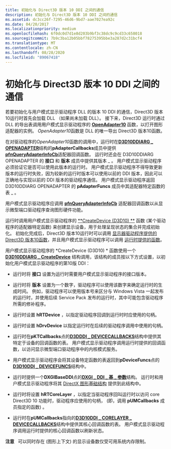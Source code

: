 ```yaml
---
title: 初始化与 Direct3D 版本 10 DDI 之间的通信
description: 初始化与 Direct3D 版本 10 DDI 之间的通信
ms.assetid: dc3cc26f-7295-46d6-9bd7-aae7027ea92c
ms.date: 04/20/2017
ms.localizationpriority: medium
ms.openlocfilehash: 6f0dc0d7d1e8d203b9bf3c38dc9c9cd33c658018
ms.sourcegitcommit: 7b9c3ba12b05bbf78275395bbe3a287d2c31bcf4
ms.translationtype: MT
ms.contentlocale: zh-CN
ms.lasthandoff: 08/28/2020
ms.locfileid: "89067418"
---
```

# <a name="initializing-communication-with-the-direct3d-version-10-ddi"></a>初始化与 Direct3D 版本 10 DDI 之间的通信


若要初始化与用户模式显示驱动程序 DLL 的版本 10 DDI 的通信，Direct3D 版本10运行时首先会加载 DLL （如果尚未加载 DLL）。 接下来，Direct3D 运行时通过 DLL 的导出表调用用户模式显示驱动程序的 [**OpenAdapter10**](/windows-hardware/drivers/ddi/d3d10umddi/nc-d3d10umddi-pfnd3d10ddi_openadapter) 函数，以打开图形适配器的实例。 *OpenAdapter10*函数是 DLL 的唯一导出 Direct3D 版本10函数。

在对驱动程序的*OpenAdapter10*函数的调用中，运行时在[**D3D10DDIARG \_ OPENADAPTER**](/windows-hardware/drivers/ddi/d3d10umddi/ns-d3d10umddi-d3d10ddiarg_openadapter)结构的**pAdapterCallbacks**成员中提供[**pfnQueryAdapterInfoCb**](/windows-hardware/drivers/ddi/d3dumddi/nc-d3dumddi-pfnd3dddi_queryadapterinfocb)适配器回调函数。 运行时还会在 D3D10DDIARG OPENADAPTER 的 **接口** 和 **版本** 成员中提供其版本 \_ 。 用户模式显示驱动程序必须验证它是否可以使用此版本的运行时。 用户模式显示驱动程序不得导致更新版本的运行时失败，因为较新的运行时版本可以使用以前的 DDI 版本，因此可以正确地与实现以前的 DDI 版本的驱动程序通信。 用户模式显示驱动程序返回 D3D10DDIARG OPENADAPTER 的 **pAdapterFuncs** 成员中其适配器特定函数的表 \_ 。

用户模式显示驱动程序应调用 [**pfnQueryAdapterInfoCb**](/windows-hardware/drivers/ddi/d3dumddi/nc-d3dumddi-pfnd3dddi_queryadapterinfocb) 适配器回调函数以从显示微型端口驱动程序查询图形硬件功能。

运行时调用用户模式显示驱动程序的 [**CreateDevice (D3D10) **](/windows-hardware/drivers/ddi/d3d10umddi/nc-d3d10umddi-pfnd3d10ddi_createdevice) 函数 (某个驱动程序的适配器特定函数) 来创建显示设备，用于处理呈现状态的集合并完成初始化。 初始化完成后，Direct3D 版本10运行时可以调用 [显示器驱动程序提供的 Direct3D 版本10函数](/windows-hardware/drivers/ddi/index)，并且用户模式显示驱动程序可以调用 [运行时提供的函数](/windows-hardware/drivers/ddi/index)。

用户模式显示驱动程序的 *CreateDevice (D3D10) * 函数使用一个 [**D3D10DDIARG \_ CreateDevice**](/windows-hardware/drivers/ddi/d3d10umddi/ns-d3d10umddi-d3d10ddiarg_createdevice) 结构调用，该结构的成员按以下方式设置，以初始化用户模式显示驱动程序的第10版 DDI：

-   运行时将 **接口** 设置为运行时需要用户模式显示驱动程序的接口版本。

-   运行时将 **版本** 设置为一个数字，驱动程序可以使用该数字来确定运行时的生成时间。 例如，驱动程序可以使用版本号来区分与 Windows Vista 一起发布的运行时，并使用后续 Service Pack 发布的运行时，其中可能包含驱动程序所需的修补程序。

-   运行时设置 **hRTDevice** ，以指定驱动程序回调到运行时时应使用的句柄。

-   运行时设置 **hDrvDevice** 以指定运行时在后续的驱动程序调用中使用的句柄。

-   运行时在**pKTCallbacks**点的[**D3DDDI \_ DEVICECALLBACKS**](/windows-hardware/drivers/ddi/d3dumddi/ns-d3dumddi-_d3dddi_devicecallbacks)结构中提供其特定于设备的回调函数的表。 用户模式显示驱动程序调用运行时提供的回调函数，以访问显示微型端口驱动程序中的内核模式服务。

-   用户模式显示驱动程序会将其设备特定函数的表返回到**pDeviceFuncs**点的[**D3D10DDI \_ DEVICEFUNCS**](/windows-hardware/drivers/ddi/d3d10umddi/ns-d3d10umddi-d3d10ddi_devicefuncs)结构中。

-   运行时提供一个**DXGIBaseDDI**点的[**DXGI \_ DDI \_ 基 \_ 参数**](/windows-hardware/drivers/ddi/dxgiddi/ns-dxgiddi-dxgi_ddi_base_args)结构。 运行时和用户模式显示驱动程序将其 [DirectX 图形基础结构](directx-graphics-infrastructure-ddi.md) 提供到此结构中。

-   运行时将设置 **hRTCoreLayer** ，以指定当驱动程序回叫运行时以访问 core Direct3D 10 功能时，驱动程序应使用的句柄， (即，调用 **pUMCallbacks** 成员指定的函数) 。

-   运行时在**pUMCallbacks**指向的[**D3D10DDI \_ CORELAYER \_ DEVICECALLBACKS**](/windows-hardware/drivers/ddi/d3d10umddi/ns-d3d10umddi-d3d10ddi_corelayer_devicecallbacks)结构中提供其核心回调函数的表。 用户模式显示驱动程序调用运行时提供的核心回调函数以刷新状态。

**注意**   可以同时存在 (图形上下文) 的显示设备数仅受可用系统内存限制。

 

 


